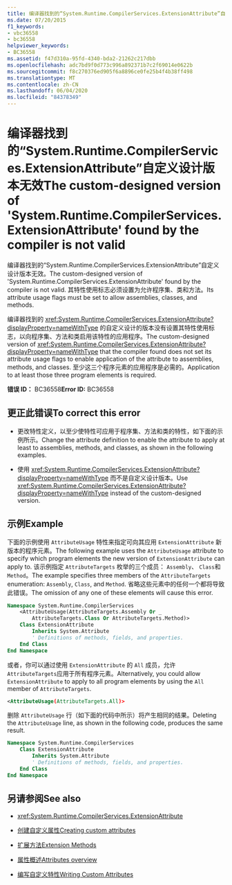 ```yaml
---
title: 编译器找到的“System.Runtime.CompilerServices.ExtensionAttribute”自定义设计版本无效
ms.date: 07/20/2015
f1_keywords:
- vbc36558
- bc36558
helpviewer_keywords:
- BC36558
ms.assetid: f47d310a-95fd-4340-bda2-21262c217dbb
ms.openlocfilehash: adc7bd9f0d773c996a892371b7c2f69014e0622b
ms.sourcegitcommit: f8c270376ed905f6a8896ce0fe25b4f4b38ff498
ms.translationtype: MT
ms.contentlocale: zh-CN
ms.lasthandoff: 06/04/2020
ms.locfileid: "84378349"
---
```

# <a name="the-custom-designed-version-of-systemruntimecompilerservicesextensionattribute-found-by-the-compiler-is-not-valid"></a><span data-ttu-id="e44ae-102">编译器找到的“System.Runtime.CompilerServices.ExtensionAttribute”自定义设计版本无效</span><span class="sxs-lookup"><span data-stu-id="e44ae-102">The custom-designed version of 'System.Runtime.CompilerServices.ExtensionAttribute' found by the compiler is not valid</span></span>

<span data-ttu-id="e44ae-103">编译器找到的“System.Runtime.CompilerServices.ExtensionAttribute”自定义设计版本无效。</span><span class="sxs-lookup"><span data-stu-id="e44ae-103">The custom-designed version of 'System.Runtime.CompilerServices.ExtensionAttribute' found by the compiler is not valid.</span></span> <span data-ttu-id="e44ae-104">其特性使用标志必须设置为允许程序集、类和方法。</span><span class="sxs-lookup"><span data-stu-id="e44ae-104">Its attribute usage flags must be set to allow assemblies, classes, and methods.</span></span>

<span data-ttu-id="e44ae-105">编译器找到的 <xref:System.Runtime.CompilerServices.ExtensionAttribute?displayProperty=nameWithType> 的自定义设计的版本没有设置其特性使用标志，以向程序集、方法和类启用该特性的应用程序。</span><span class="sxs-lookup"><span data-stu-id="e44ae-105">The custom-designed version of <xref:System.Runtime.CompilerServices.ExtensionAttribute?displayProperty=nameWithType> that the compiler found does not set its attribute usage flags to enable application of the attribute to assemblies, methods, and classes.</span></span> <span data-ttu-id="e44ae-106">至少这三个程序元素的应用程序是必需的。</span><span class="sxs-lookup"><span data-stu-id="e44ae-106">Application to at least those three program elements is required.</span></span>

<span data-ttu-id="e44ae-107">**错误 ID：** BC36558</span><span class="sxs-lookup"><span data-stu-id="e44ae-107">**Error ID:** BC36558</span></span>

## <a name="to-correct-this-error"></a><span data-ttu-id="e44ae-108">更正此错误</span><span class="sxs-lookup"><span data-stu-id="e44ae-108">To correct this error</span></span>

- <span data-ttu-id="e44ae-109">更改特性定义，以至少使特性可应用于程序集、方法和类的特性，如下面的示例所示。</span><span class="sxs-lookup"><span data-stu-id="e44ae-109">Change the attribute definition to enable the attribute to apply at least to assemblies, methods, and classes, as shown in the following examples.</span></span>

- <span data-ttu-id="e44ae-110">使用 <xref:System.Runtime.CompilerServices.ExtensionAttribute?displayProperty=nameWithType> 而不是自定义设计版本。</span><span class="sxs-lookup"><span data-stu-id="e44ae-110">Use <xref:System.Runtime.CompilerServices.ExtensionAttribute?displayProperty=nameWithType> instead of the custom-designed version.</span></span>

## <a name="example"></a><span data-ttu-id="e44ae-111">示例</span><span class="sxs-lookup"><span data-stu-id="e44ae-111">Example</span></span>

<span data-ttu-id="e44ae-112">下面的示例使用 `AttributeUsage` 特性来指定可向其应用 `ExtensionAttribute` 新版本的程序元素。</span><span class="sxs-lookup"><span data-stu-id="e44ae-112">The following example uses the `AttributeUsage` attribute to specify which program elements the new version of `ExtensionAttribute` can apply to.</span></span> <span data-ttu-id="e44ae-113">该示例指定 `AttributeTargets` 枚举的三个成员： `Assembly`、 `Class`和 `Method`。</span><span class="sxs-lookup"><span data-stu-id="e44ae-113">The example specifies three members of the `AttributeTargets` enumeration: `Assembly`, `Class`, and `Method`.</span></span> <span data-ttu-id="e44ae-114">省略这些元素中的任何一个都将导致此错误。</span><span class="sxs-lookup"><span data-stu-id="e44ae-114">The omission of any one of these elements will cause this error.</span></span>

```vb
Namespace System.Runtime.CompilerServices
    <AttributeUsage(AttributeTargets.Assembly Or _
        AttributeTargets.Class Or AttributeTargets.Method)>
    Class ExtensionAttribute
        Inherits System.Attribute
        ' Definitions of methods, fields, and properties.
    End Class
End Namespace
```

<span data-ttu-id="e44ae-115">或者，你可以通过使用 `ExtensionAttribute` 的 `All` 成员，允许 `AttributeTargets`应用于所有程序元素。</span><span class="sxs-lookup"><span data-stu-id="e44ae-115">Alternatively, you could allow `ExtensionAttribute` to apply to all program elements by using the `All` member of `AttributeTargets`.</span></span>

```xml
<AttributeUsage(AttributeTargets.All)>
```

<span data-ttu-id="e44ae-116">删除 `AttributeUsage` 行（如下面的代码中所示）将产生相同的结果。</span><span class="sxs-lookup"><span data-stu-id="e44ae-116">Deleting the `AttributeUsage` line, as shown in the following code, produces the same result.</span></span>

```vb
Namespace System.Runtime.CompilerServices
    Class ExtensionAttribute
        Inherits System.Attribute
        ' Definitions of methods, fields, and properties.
    End Class
End Namespace
```

## <a name="see-also"></a><span data-ttu-id="e44ae-117">另请参阅</span><span class="sxs-lookup"><span data-stu-id="e44ae-117">See also</span></span>

- <xref:System.Runtime.CompilerServices.ExtensionAttribute>

- [<span data-ttu-id="e44ae-118">创建自定义属性</span><span class="sxs-lookup"><span data-stu-id="e44ae-118">Creating custom attributes</span></span>](../programming-guide/concepts/attributes/creating-custom-attributes.md)
- [<span data-ttu-id="e44ae-119">扩展方法</span><span class="sxs-lookup"><span data-stu-id="e44ae-119">Extension Methods</span></span>](../programming-guide/language-features/procedures/extension-methods.md)
- [<span data-ttu-id="e44ae-120">属性概述</span><span class="sxs-lookup"><span data-stu-id="e44ae-120">Attributes overview</span></span>](../programming-guide/concepts/attributes/index.md)
- [<span data-ttu-id="e44ae-121">编写自定义特性</span><span class="sxs-lookup"><span data-stu-id="e44ae-121">Writing Custom Attributes</span></span>](../../standard/attributes/writing-custom-attributes.md)
